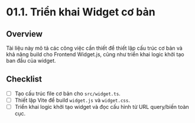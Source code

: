 # 01.1. Triển khai Widget cơ bản

## Overview

Tài liệu này mô tả các công việc cần thiết để thiết lập cấu trúc cơ bản và khả năng build cho Frontend Widget.js, cũng như triển khai logic khởi tạo ban đầu của widget.

## Checklist

- [ ] Tạo cấu trúc file cơ bản cho `src/widget.ts`.
- [ ] Thiết lập Vite để build `widget.js` và `widget.css`.
- [ ] Triển khai logic khởi tạo widget và đọc cấu hình từ URL query/biến toàn cục.
